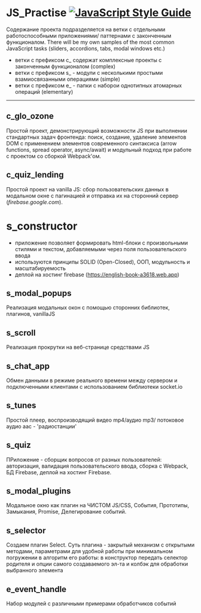 # JS_Practise [![JavaScript Style Guide](https://cdn.rawgit.com/standard/standard/master/badge.svg)](https://github.com/standard/standard)
 Содержание проекта подразделяется на ветки с отдельными работоспособными приложениями/ паттернами с законченным функционалом. There will be my own samples of the most common JavaScript tasks (sliders, accordions, tabs, modal windows etc.)
 - ветки с префиксом с_ содержат комплексные проекты с законченным функционалом (complex)
 - ветки с префиксом s_ - модули с несколькими простыми взамиосвязанными операциями (simple)
 - ветки с префиксом е_ - папки с наборои однотипных атомарных операций (elementary)
***
## c_glo_ozone
Простой проект, демонстрирующий возможности JS при выполнении стандартных задач фронтенда: поиск, создание, удаление элементов DOM с применением элементов современного синтаксиса (arrow functions, spread operator, async/await) и модульный подход при работе с проектом со сборкой Webpack'ом.
## c_quiz_lending
Простой проект  на vanilla JS: сбор пользовательских данных в модальном окне с пагинацией и отправка их на сторонний сервер (_firebase.google.com_).
# s_constructor
  - приложение позволяет формировать html-блоки с произвольными стилями и текстом, добавляемыми через поля пользовательского ввода
  - используются принципы SOLID (Open-Closed), ООП, модульность и масштабируемость
  - деплой на хостинг firebase (https://english-book-a3618.web.app)
## s_modal_popups
Реализация модальных окон с помощью сторонних библиотек, плагинов, vanillaJS
## s_scroll
Реализация прокрутки на веб-странице средствами JS
## s_chat_app
Обмен данными в режиме реального времени между сервером и подключенными клиентами с использованием библиотеки socket.io
## s_tunes
Простой плеер, воспроизводящий видео mp4/аудио  mp3/ потоковое аудио aac - 'радиостанции'
## s_quiz
ПРиложение - сборщик вопросов от разных пользователей: авторизация, валидация пользовательского ввода, сборка c Webpack, БД Firebase, деплой на хостинг Firebase.
## s_modal_plugins
Модальное окно как плагин на ЧИСТОМ JS/CSS, События, Прототипы, Замыкания, Promise, Делегирование событий.
## s_selector
Создаем плагин Select. Суть плагина - закрытый механизм с открытыми методами, параметрами для удобной работы при минимальном погружении в алгоритм его работы:
в конструктор передать селектор родителя и опции самого создаваемого эл-та и колбэк для обработки выбранного элемента
## e_event_handle
Набор модулей с различными примерами обработчиков событий
